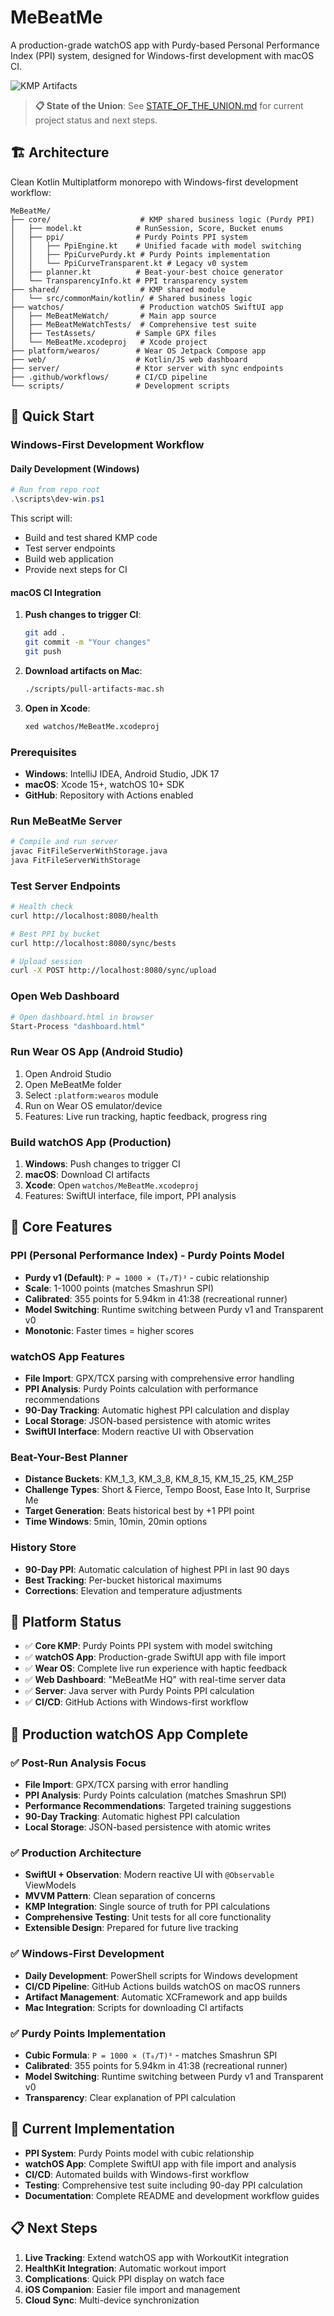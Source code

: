 # MeBeatMe

A production-grade watchOS app with Purdy-based Personal Performance Index (PPI) system, designed for Windows-first development with macOS CI.

![KMP Artifacts](https://github.com/patrickd12345/MeBeatMe/actions/workflows/kmp-artifacts.yml/badge.svg)

> **📋 State of the Union**: See [STATE_OF_THE_UNION.md](STATE_OF_THE_UNION.md) for current project status and next steps.

## 🏗️ Architecture

Clean Kotlin Multiplatform monorepo with Windows-first development workflow:

```
MeBeatMe/
├── core/                    # KMP shared business logic (Purdy PPI)
│   ├── model.kt            # RunSession, Score, Bucket enums
│   ├── ppi/                # Purdy Points PPI system
│   │   ├── PpiEngine.kt    # Unified facade with model switching
│   │   ├── PpiCurvePurdy.kt # Purdy Points implementation
│   │   └── PpiCurveTransparent.kt # Legacy v0 system
│   ├── planner.kt          # Beat-your-best choice generator
│   └── TransparencyInfo.kt # PPI transparency system
├── shared/                  # KMP shared module
│   └── src/commonMain/kotlin/ # Shared business logic
├── watchos/                 # Production watchOS SwiftUI app
│   ├── MeBeatMeWatch/       # Main app source
│   ├── MeBeatMeWatchTests/  # Comprehensive test suite
│   ├── TestAssets/         # Sample GPX files
│   └── MeBeatMe.xcodeproj   # Xcode project
├── platform/wearos/        # Wear OS Jetpack Compose app
├── web/                    # Kotlin/JS web dashboard
├── server/                 # Ktor server with sync endpoints
├── .github/workflows/      # CI/CD pipeline
└── scripts/                # Development scripts
```

## 🚀 Quick Start

### Windows-First Development Workflow

#### Daily Development (Windows)
```powershell
# Run from repo root
.\scripts\dev-win.ps1
```

This script will:
- Build and test shared KMP code
- Test server endpoints  
- Build web application
- Provide next steps for CI

#### macOS CI Integration
1. **Push changes to trigger CI**:
   ```bash
   git add .
   git commit -m "Your changes"
   git push
   ```

2. **Download artifacts on Mac**:
   ```bash
   ./scripts/pull-artifacts-mac.sh
   ```

3. **Open in Xcode**:
   ```bash
   xed watchos/MeBeatMe.xcodeproj
   ```

### Prerequisites
- **Windows**: IntelliJ IDEA, Android Studio, JDK 17
- **macOS**: Xcode 15+, watchOS 10+ SDK
- **GitHub**: Repository with Actions enabled

### Run MeBeatMe Server
```bash
# Compile and run server
javac FitFileServerWithStorage.java
java FitFileServerWithStorage
```

### Test Server Endpoints
```bash
# Health check
curl http://localhost:8080/health

# Best PPI by bucket
curl http://localhost:8080/sync/bests

# Upload session
curl -X POST http://localhost:8080/sync/upload
```

### Open Web Dashboard
```bash
# Open dashboard.html in browser
Start-Process "dashboard.html"
```

### Run Wear OS App (Android Studio)
1. Open Android Studio
2. Open MeBeatMe folder
3. Select `:platform:wearos` module
4. Run on Wear OS emulator/device
5. Features: Live run tracking, haptic feedback, progress ring

### Build watchOS App (Production)
1. **Windows**: Push changes to trigger CI
2. **macOS**: Download CI artifacts
3. **Xcode**: Open `watchos/MeBeatMe.xcodeproj`
4. Features: SwiftUI interface, file import, PPI analysis

## 🧮 Core Features

### PPI (Personal Performance Index) - Purdy Points Model
- **Purdy v1 (Default)**: `P = 1000 × (T₀/T)³` - cubic relationship
- **Scale**: 1-1000 points (matches Smashrun SPI)
- **Calibrated**: 355 points for 5.94km in 41:38 (recreational runner)
- **Model Switching**: Runtime switching between Purdy v1 and Transparent v0
- **Monotonic**: Faster times = higher scores

### watchOS App Features
- **File Import**: GPX/TCX parsing with comprehensive error handling
- **PPI Analysis**: Purdy Points calculation with performance recommendations
- **90-Day Tracking**: Automatic highest PPI calculation and display
- **Local Storage**: JSON-based persistence with atomic writes
- **SwiftUI Interface**: Modern reactive UI with Observation

### Beat-Your-Best Planner
- **Distance Buckets**: KM_1_3, KM_3_8, KM_8_15, KM_15_25, KM_25P
- **Challenge Types**: Short & Fierce, Tempo Boost, Ease Into It, Surprise Me
- **Target Generation**: Beats historical best by +1 PPI point
- **Time Windows**: 5min, 10min, 20min options

### History Store
- **90-Day PPI**: Automatic calculation of highest PPI in last 90 days
- **Best Tracking**: Per-bucket historical maximums
- **Corrections**: Elevation and temperature adjustments

## 📱 Platform Status

- ✅ **Core KMP**: Purdy Points PPI system with model switching
- ✅ **watchOS App**: Production-grade SwiftUI app with file import
- ✅ **Wear OS**: Complete live run experience with haptic feedback
- ✅ **Web Dashboard**: "MeBeatMe HQ" with real-time server data
- ✅ **Server**: Java server with Purdy Points PPI calculation
- ✅ **CI/CD**: GitHub Actions with Windows-first workflow

## 🎯 Production watchOS App Complete

### ✅ **Post-Run Analysis Focus**
- **File Import**: GPX/TCX parsing with error handling
- **PPI Analysis**: Purdy Points calculation (matches Smashrun SPI)
- **Performance Recommendations**: Targeted training suggestions
- **90-Day Tracking**: Automatic highest PPI calculation
- **Local Storage**: JSON-based persistence with atomic writes

### ✅ **Production Architecture**
- **SwiftUI + Observation**: Modern reactive UI with `@Observable` ViewModels
- **MVVM Pattern**: Clean separation of concerns
- **KMP Integration**: Single source of truth for PPI calculations
- **Comprehensive Testing**: Unit tests for all core functionality
- **Extensible Design**: Prepared for future live tracking

### ✅ **Windows-First Development**
- **Daily Development**: PowerShell scripts for Windows development
- **CI/CD Pipeline**: GitHub Actions builds watchOS on macOS runners
- **Artifact Management**: Automatic XCFramework and app builds
- **Mac Integration**: Scripts for downloading CI artifacts

### ✅ **Purdy Points Implementation**
- **Cubic Formula**: `P = 1000 × (T₀/T)³` - matches Smashrun SPI
- **Calibrated**: 355 points for 5.94km in 41:38 (recreational runner)
- **Model Switching**: Runtime switching between Purdy v1 and Transparent v0
- **Transparency**: Clear explanation of PPI calculation

## 🔧 Current Implementation

- **PPI System**: Purdy Points model with cubic relationship
- **watchOS App**: Complete SwiftUI app with file import and analysis
- **CI/CD**: Automated builds with Windows-first workflow
- **Testing**: Comprehensive test suite including 90-day PPI calculation
- **Documentation**: Complete README and development workflow guides

## 📋 Next Steps

1. **Live Tracking**: Extend watchOS app with WorkoutKit integration
2. **HealthKit Integration**: Automatic workout import
3. **Complications**: Quick PPI display on watch face
4. **iOS Companion**: Easier file import and management
5. **Cloud Sync**: Multi-device synchronization 
